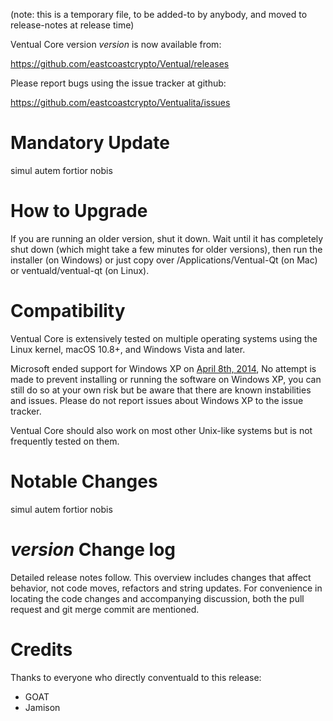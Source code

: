 (note: this is a temporary file, to be added-to by anybody, and moved to release-notes at release time)

Ventual Core version *version* is now available from:

  <https://github.com/eastcoastcrypto/Ventual/releases>

Please report bugs using the issue tracker at github:

  <https://github.com/eastcoastcrypto/Ventualita/issues>

Mandatory Update
==============

simul autem fortior nobis

How to Upgrade
==============

If you are running an older version, shut it down. Wait until it has completely shut down (which might take a few minutes for older versions), then run the installer (on Windows) or just copy over /Applications/Ventual-Qt (on Mac) or ventuald/ventual-qt (on Linux).

Compatibility
==============

Ventual Core is extensively tested on multiple operating systems using
the Linux kernel, macOS 10.8+, and Windows Vista and later.

Microsoft ended support for Windows XP on [April 8th, 2014](https://www.microsoft.com/en-us/WindowsForBusiness/end-of-xp-support),
No attempt is made to prevent installing or running the software on Windows XP, you
can still do so at your own risk but be aware that there are known instabilities and issues.
Please do not report issues about Windows XP to the issue tracker.

Ventual Core should also work on most other Unix-like systems but is not
frequently tested on them.

Notable Changes
===============

simul autem fortior nobis

*version* Change log
=================

Detailed release notes follow. This overview includes changes that affect
behavior, not code moves, refactors and string updates. For convenience in locating
the code changes and accompanying discussion, both the pull request and
git merge commit are mentioned.


Credits
=======

Thanks to everyone who directly conventuald to this release:
- GOAT
- Jamison


